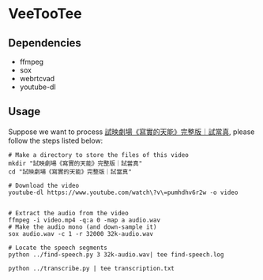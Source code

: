 # VeeTooTee

## Dependencies

+ ffmpeg
+ sox
+ webrtcvad
+ youtube-dl

## Usage
Suppose we want to process
[試映劇場《寫實的天能》完整版｜試當真](https://www.youtube.com/watch?v=pumhdhv6r2w), please follow the steps listed below:

```
# Make a directory to store the files of this video
mkdir "試映劇場《寫實的天能》完整版｜試當真"
cd "試映劇場《寫實的天能》完整版｜試當真"

# Download the video
youtube-dl https://www.youtube.com/watch\?v\=pumhdhv6r2w -o video


# Extract the audio from the video
ffmpeg -i video.mp4 -q:a 0 -map a audio.wav
# Make the audio mono (and down-sample it)
sox audio.wav -c 1 -r 32000 32k-audio.wav 

# Locate the speech segments          
python ../find-speech.py 3 32k-audio.wav| tee find-speech.log

python ../transcribe.py | tee transcription.txt

```
